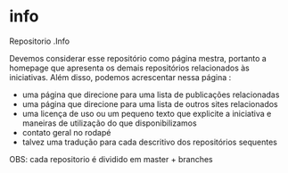 # info


Repositorio .Info

Devemos considerar esse repositório como página mestra, portanto a homepage que apresenta os demais repositórios relacionados às iniciativas. Além disso, podemos acrescentar nessa página :


* uma página que direcione para uma lista de publicações relacionadas
* uma página que direcione para uma lista de outros sites relacionados
* uma licença de uso ou um pequeno texto que explicite a iniciativa e maneiras de utilização do que disponibilizamos
* contato geral no rodapé
* talvez uma tradução para cada descritivo dos repositórios sequentes


OBS: 
cada repositorio é dividido em master + branches

